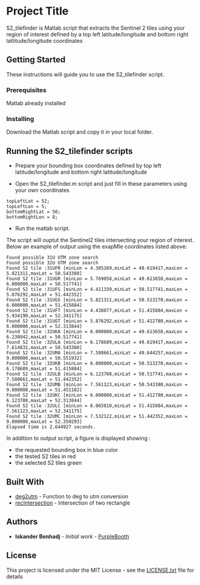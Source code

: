 # Project Title

S2_tilefinder is Matlab script that extracts the Sentinel 2 tiles using your region of interest defined by a top left latitude/longitude and bottom right lattitude/longitude coordinates

## Getting Started

These instructions will guide you to use the S2_tilefinder script.

### Prerequisites

Matlab already installed


### Installing

Download the Matlab script and copy it in your local folder.

## Running the S2_tilefinder scripts

- Prepare your bounding box coordinates defined by top left latitude/longitude and bottom right latitude/longitude

- Open the S2_tilefinder.m script and just fill in these parameters using your own coordinates
```
topLeftLat = 52;
topLeftLon = 5;
bottomRightLat = 50;
bottomRightLon = 8;
```

- Run the matlab script.

The script will ouptut the Sentinel2 tiles intersecting your region of interest. Below an example of output using the exapMle coordinates listed above:
```
Found possible 31U UTM zone search
Found possible 32U UTM zone search
Found S2 tile :31UFR [minLon = 4.385169,minLat = 49.619417,maxLon = 5.821311,maxLat = 50.543380]
Found S2 tile :31UGR [minLon = 5.769058,minLat = 49.613658,maxLon = 6.000000,maxLat = 50.517741]
Found S2 tile :31UFS [minLon = 4.411339,minLat = 50.517741,maxLon = 5.876292,maxLat = 51.442352]
Found S2 tile :31UGS [minLon = 5.821311,minLat = 50.513270,maxLon = 6.000000,maxLat = 51.415884]
Found S2 tile :31UFT [minLon = 4.438877,minLat = 51.415884,maxLon = 5.934190,maxLat = 52.341175]
Found S2 tile :31UGT [minLon = 5.876292,minLat = 51.412780,maxLon = 6.000000,maxLat = 52.313844]
Found S2 tile :32UKA [minLon = 6.000000,minLat = 49.613658,maxLon = 6.230942,maxLat = 50.517741]
Found S2 tile :32ULA [minLon = 6.178689,minLat = 49.619417,maxLon = 7.614831,maxLat = 50.543380]
Found S2 tile :32UMA [minLon = 7.588661,minLat = 49.644257,maxLon = 9.000000,maxLat = 50.551932]
Found S2 tile :32UKB [minLon = 6.000000,minLat = 50.513270,maxLon = 6.178689,maxLat = 51.415884]
Found S2 tile :32ULB [minLon = 6.123708,minLat = 50.517741,maxLon = 7.588661,maxLat = 51.442352]
Found S2 tile :32UMB [minLon = 7.561123,minLat = 50.543380,maxLon = 9.000000,maxLat = 51.451182]
Found S2 tile :32UKC [minLon = 6.000000,minLat = 51.412780,maxLon = 6.123708,maxLat = 52.313844]
Found S2 tile :32ULC [minLon = 6.065810,minLat = 51.415884,maxLon = 7.561123,maxLat = 52.341175]
Found S2 tile :32UMC [minLon = 7.532122,minLat = 51.442352,maxLon = 9.000000,maxLat = 52.350293]
Elapsed time is 2.644927 seconds.
```

In addition to output script, a figure is displayed showing :
- the requested bounding box in blue color
- the tested S2 tiles in red
- the selected S2 tiles green

## Built With

* [deg2utm](https://nl.mathworks.com/matlabcentral/fileexchange/10915-deg2utm?requestedDomain=www.mathworks.com) - Function to deg to utm conversion
* [recIntersection](https://nl.mathworks.com/matlabcentral/fileexchange/43230-test-intersection-of-2-rectangles) - Intersection of two rectangle


## Authors

* **Iskander Benhadj** - *Initial work* - [PurpleBooth](https://github.com/PurpleBooth)


## License

This project is licensed under the MIT License - see the [LICENSE.txt](LICENSE.txt) file for details


